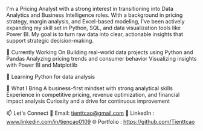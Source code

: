 I'm a Pricing Analyst with a strong interest in transitioning into Data Analytics and Business Intelligence roles. With a background in pricing strategy, margin analysis, and Excel-based modeling, I've been actively expanding my skill set in Python, SQL, and data visualization tools like Power BI. My goal is to turn raw data into clear, actionable insights that support strategic decision-making.

🚀 Currently Working On
Building real-world data projects using Python and Pandas
Analyzing pricing trends and consumer behavior
Visualizing insights with Power BI and Matplotlib

🧠 Learning
Python for data analysis

💼 What I Bring
A business-first mindset with strong analytical skills
Experience in competitive pricing, revenue optimization, and financial impact analysis
Curiosity and a drive for continuous improvement

📫 Let's Connect
📧 Email: tienttcao@gmail.com
💼 LinkedIn : www.linkedin.com/in/tiencao0109
🌐 Portfolio : https://github.com/Tienttcao
